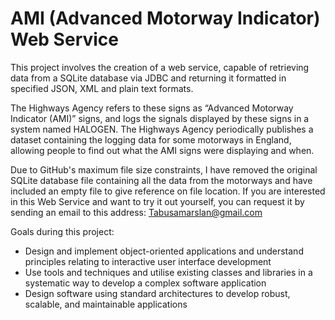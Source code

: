 # AMI (Advanced Motorway Indicator) Web Service 
This project involves the creation of a web service, capable of retrieving data from a SQLite database via JDBC and returning it formatted in specified JSON, XML and plain text formats.

The Highways Agency refers to these signs as “Advanced Motorway Indicator (AMI)” signs, and logs the signals displayed by these signs in a system named HALOGEN. The Highways Agency periodically publishes a dataset containing the logging data for some motorways in England, allowing people to find out what the AMI signs were displaying and when.

Due to GitHub's maximum file size constraints, I have removed the original SQLite database file containing all the data from the motorways and have included an empty file to give reference on file location.
If you are interested in this Web Service and want to try it out yourself, you can request it by sending an email to this address: Tabusamarslan@gmail.com

Goals during this project: 

* Design and implement object-oriented applications and understand principles relating to interactive user interface development
* Use tools and techniques and utilise existing classes and libraries in a systematic way to develop a complex software application
* Design software using standard architectures to develop robust, scalable, and maintainable applications 
